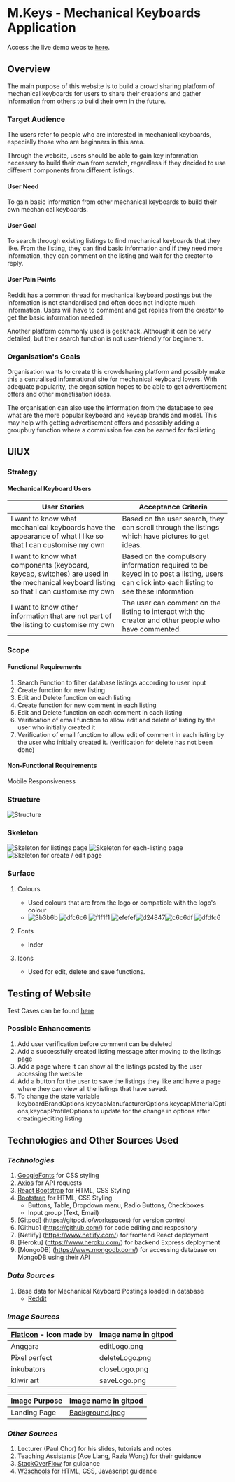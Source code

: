 # M.Keys - Mechanical Keyboards Application
 
Access the live demo website [here](https://mkeys-tgc18-proj2.netlify.app/).


## **Overview**

The main purpose of this website is to build a crowd sharing platform of mechanical keyboards for users to share their creations and gather information from others to build their own in the future.

### **Target Audience**

The users refer to people who are interested in mechanical keyboards, especially those who are beginners in this area.

Through the website, users should be able to gain key information necessary to build their own from scratch, regardless if they decided to use different components from different listings.

#### **User Need** 
To gain basic information from other mechanical keyboards to build their own mechanical keyboards.

#### **User Goal** 
To search through existing listings to find mechanical keyboards that they like. From the listing, they can find basic information and if they need more information, they can comment on the listing and wait for the creator to reply.

#### **User Pain Points** 
Reddit has a common thread for mechanical keyboard postings but the information is not standardised and often does not indicate much information. Users will have to comment and get replies from the creator to get the basic information needed. 

Another platform commonly used is geekhack. Although it can be very detailed, but their search function is not user-friendly for beginners.

### **Organisation's Goals**

Organisation wants to create this crowdsharing platform and possibly make this a centralised informational site for mechanical keyboard lovers. With adequate popularity, the organisation hopes to be able to get advertisement offers and other monetisation ideas. 

The organisation can also use the information from the database to see what are the more popular keyboard and keycap brands and model. This may help with getting advertisement offers and posssibly adding a groupbuy function where a commission fee can be earned for faciliating


## **UIUX**

### **Strategy**

#### **Mechanical Keyboard Users** 

| User Stories | Acceptance Criteria | 
| ----------- | ----------- |
|  I want to know what mechanical keyboards have the appearance of what I like so that I can customise my own | Based on the user search, they can scroll through the listings which have pictures to get ideas.|
| I want to know what components (keyboard, keycap, switches) are used in the mechanical keyboard listing so that I can customise my own | Based on the compulsory information required to be keyed in to post a listing, users can click into each listing to see these information|
| I want to know other information that are not part of the listing to customise my own | The user can comment on the listing to interact with the creator and other people who have commented. |

### **Scope**


#### **Functional Requirements**

1. Search Function to filter database listings according to user input
2. Create function for new listing
3. Edit and Delete function on each listing 
4. Create function for new comment in each listing
5. Edit and Delete function on each comment in each listing
6. Verification of email function to allow edit and delete of listing by the user who initially created it
7. Verification of email function to allow edit of comment in each listing by the user who initially created it. (verification for delete has not been done)

#### **Non-Functional Requirements**
Mobile Responsiveness

### **Structure**

![Structure](readme/structure.png)

### **Skeleton**

![Skeleton for listings page](readme/listings.png)
![Skeleton for each-listing page](readme/each-listing.png)
![Skeleton for create / edit page](readme/create-edit.png)

### **Surface**
1. Colours
    - Used colours that are from the logo or compatible with the logo's colour
    - ![3b3b6b](readme/color/3b3b6b.png) ![dfc6c6](readme/color/dfc6c6.png) ![f1f1f1](readme/color/f1f1f1.png) ![efefef](readme/color/efefef.png)![d24847](readme/color/d24847.png)![c6c6df](readme/color/c6c6df.png) ![dfdfc6](readme/color/dfdfc6.png)

2. Fonts
   - Inder

3. Icons
   - Used for edit, delete and save functions.


## **Testing of Website**
Test Cases can be found [here](https://docs.google.com/spreadsheets/d/1pHJX0epwqMZXZ6begHmw0Brv4i67bn3sBsKAMFGcJGA/edit?usp=sharing)


### **Possible Enhancements**
1. Add user verification before comment can be deleted
2. Add a successfully created listing message after moving to the listings page
3. Add a page where it can show all the listings posted by the user accessing the website
4. Add a button for the user to save the listings they like and have a page where they can view all the listings that have saved.
5. To change the state variable keyboardBrandOptions,keycapManufacturerOptions,keycapMaterialOptions,keycapProfileOptions to update for the change in options after creating/editing listing


## **Technologies and Other Sources Used**

### **_Technologies_**
1. [GoogleFonts](https://fonts.google.com/) for CSS styling
2. [Axios](https://cdnjs.com/libraries/axios) for API requests
3. [React Bootstrap](https://react-bootstrap.github.io/) for HTML, CSS Styling
4. [Bootstrap](https://getbootstrap.com/docs/5.2/getting-started/introduction/) for HTML, CSS Styling
    - Buttons, Table, Dropdown menu, Radio Buttons, Checkboxes
    - Input group (Text, Email)
5. [Gitpod] (https://gitpod.io/workspaces) for version control
6. [Github] (https://github.com/) for code editing and respository
7. [Netlify] (https://www.netlify.com/) for frontend React deployment
8. [Heroku] (https://www.heroku.com/) for backend Express deployment
9. [MongoDB] (https://www.mongodb.com/) for accessing database on MongoDB using their API
### **_Data Sources_**

1. Base data for Mechanical Keyboard Postings loaded in database
   - [Reddit](https://www.reddit.com/r/MechanicalKeyboards/)


### **_Image Sources_**

|[Flaticon](https://www.flaticon.com/) - Icon made by | Image name in gitpod |
| ---------------- | ----------- |
| Anggara | editLogo.png|
| Pixel perfect  | deleteLogo.png|
| inkubators | closeLogo.png|
| kliwir art | saveLogo.png|

|Image Purpose | Image name in gitpod |
| ---------------- | ----------- |
| Landing Page | [Background.jpeg](https://images.unsplash.com/photo-1595225386386-79c3543adbd9?ixlib=rb-1.2.1&ixid=MnwxMjA3fDB8MHxwaG90by1wYWdlfHx8fGVufDB8fHx8&auto=format&fit=crop&w=1742&q=80)|


### **_Other Sources_**
1. Lecturer (Paul Chor) for his slides, tutorials and notes
2. Teaching Assistants (Ace Liang, Razia Wong) for their guidance
3. [StackOverFlow](https://stackoverflow.com/) for guidance
4. [W3schools](https://www.w3schools.com/) for HTML, CSS, Javascript guidance
